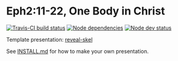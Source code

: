 # Eph2:11-22, One Body in Christ

[![Travis-CI build status](https://travis-ci.org/sermons/one-in-christ.svg)](https://travis-ci.org/sermons/one-in-christ)
[![Node dependencies](https://david-dm.org/sermons/one-in-christ.svg)](https://david-dm.org/sermons/one-in-christ)
[![Node dev status](https://david-dm.org/sermons/one-in-christ/dev-status.svg)](https://david-dm.org/sermons/one-in-christ?type=dev)

Template presentation: [reveal-skel](https://github.com/sermons/reveal-skel)

See [INSTALL.md](INSTALL.md)
for how to make your own presentation.
